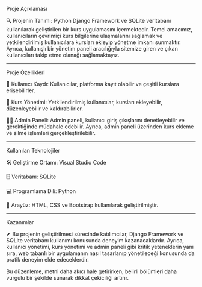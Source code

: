 Proje Açıklaması

🔍 Projenin Tanımı: Python Django Framework ve SQLite veritabanı kullanılarak geliştirilen bir kurs uygulamasını içermektedir. Temel amacımız, kullanıcıların çevrimiçi kurs bilgilerine ulaşmalarını sağlamak ve yetkilendirilmiş kullanıcılara kursları ekleyip yönetme imkanı sunmaktır. Ayrıca, kullanışlı bir yönetim paneli aracılığıyla sitemize giren ve çıkan kullanıcıları takip etme olanağı sağlamaktayız.

------------------------------------------

Proje Özellikleri

📝 Kullanıcı Kaydı: Kullanıcılar, platforma kayıt olabilir ve çeşitli kurslara erişebilirler.

🔧 Kurs Yönetimi: Yetkilendirilmiş kullanıcılar, kursları ekleyebilir, düzenleyebilir ve kaldırabilirler.

👩‍💼 Admin Paneli: Admin paneli, kullanıcı giriş çıkışlarını denetleyebilir ve gerektiğinde müdahale edebilir. Ayrıca, admin paneli üzerinden kurs ekleme ve silme işlemleri gerçekleştirilebilir.

------------------------------------------

Kullanılan Teknolojiler

🛠 Geliştirme Ortamı: Visual Studio Code

🗄 Veritabanı: SQLite

💻 Programlama Dili: Python

🎨 Arayüz: HTML, CSS ve Bootstrap kullanılarak geliştirilmiştir.

------------------------------------------

Kazanımlar

✔ Bu projenin geliştirilmesi sürecinde katılımcılar, Django Framework ve SQLite veritabanı kullanımı konusunda deneyim kazanacaklardır. Ayrıca, kullanıcı yönetimi, kurs yönetimi ve admin paneli gibi kritik yeteneklerin yanı sıra, web tabanlı bir uygulamanın nasıl tasarlanıp yönetileceği konusunda da pratik deneyim elde edeceklerdir.

Bu düzenleme, metni daha akıcı hale getirirken, belirli bölümleri daha vurgulu bir şekilde sunarak dikkat çekiciliği artırır.
